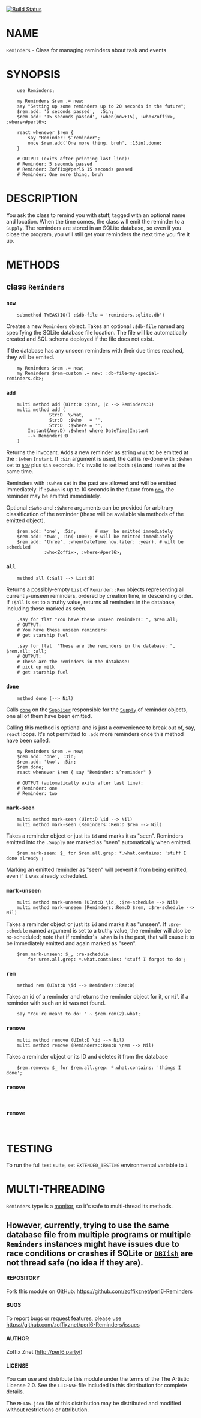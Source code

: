 [![Build Status](https://travis-ci.org/zoffixznet/perl6-Reminders.svg)](https://travis-ci.org/zoffixznet/perl6-Reminders)

# NAME

`Reminders` - Class for managing reminders about task and events

# SYNOPSIS

```perl6
    use Reminders;

    my Reminders $rem .= new;
    say "Setting up some reminders up to 20 seconds in the future";
    $rem.add: '5 seconds passed',  :5in;
    $rem.add: '15 seconds passed', :when(now+15), :who<Zoffix>, :where<#perl6>;

    react whenever $rem {
        say "Reminder: $^reminder";
        once $rem.add('One more thing, bruh', :15in).done;
    }

    # OUTPUT (exits after printing last line):
    # Reminder: 5 seconds passed
    # Reminder: Zoffix@#perl6 15 seconds passed
    # Reminder: One more thing, bruh
```

# DESCRIPTION

You ask the class to remind you with stuff, tagged with an optional name and
location. When the time comes, the class will emit the reminder to a `Supply`.
The reminders are stored in an SQLite database, so even if you close the
program, you will still get your reminders the next time you fire it up.

# METHODS

## class `Reminders`

### `new`

```perl6
    submethod TWEAK(IO() :$db-file = 'reminders.sqlite.db')
```

Creates a new `Reminders` object. Takes an optional `:$db-file` named arg
specifying the SQLite database file location. The file will be automatically
created and SQL schema deployed if the file does not exist.

If the database has any unseen reminders with their due times reached, they
will be emited.

```perl6
    my Reminders $rem .= new;
    my Reminders $rem-custom .= new: :db-file<my-special-reminders.db>;
```

### `add`

```perl6
    multi method add (UInt:D :$in!, |c --> Reminders:D)
    multi method add (
                Str:D  \what,
                Str:D  :$who   = '',
                Str:D  :$where = '',
        Instant(Any:D) :$when! where DateTime|Instant
        --> Reminders:D
    )
```

Returns the invocant. Adds a new reminder as string `what` to be emitted at the
`:$when` `Instant`. If `:$in` argument is used, the call is re-done with `:$when`
set to [`now`](https://docs.perl6.org/routine/now) plus `$in` seconds.
It's invalid to set both `:$in` and `:$when` at the same time.

Reminders with `:$when` set in the past are allowed and will be emitted immediately. If `:$when` is up to 10 seconds in the future from
[`now`](https://docs.perl6.org/routine/now), the reminder may be emitted
immediately.

Optional `:$who` and `:$where` arguments can be provided for arbitrary
classification of the reminder (these will be available via methods of the
emitted object).

```perl6
    $rem.add: 'one', :5in;       # may  be emitted immediately
    $rem.add: 'two', :in(-1000); # will be emitted immediately
    $rem.add: 'three', :when(DateTime.now.later: :year), # will be scheduled
              :who<Zoffix>, :where<#perl6>;
```

### `all`

```perl6
    method all (:$all --> List:D)
```

Returns a possibly-empty `List` of `Reminder::Rem` objects representing all
currently-unseen reminders, ordered by creation time, in descending order.
If `:$all` is set to a truthy value, returns all reminders in the database,
including those marked as seen.

```perl6
    .say for flat "You have these unseen reminders: ", $rem.all;
    # OUTPUT:
    # You have these unseen reminders:
    # get starship fuel

    .say for flat  "These are the reminders in the database: ", $rem.all: :all;
    # OUTPUT:
    # These are the reminders in the database:
    # pick up milk
    # get starship fuel
```

### `done`

```perl6
    method done (--> Nil)
```

Calls [`done`](https://docs.perl6.org/type/Supplier#method_done) on the
[`Supplier`](https://docs.perl6.org/type/Supplier) responsible for the
[`Supply`](https://docs.perl6.org/type/Supply) of reminder objects, one all
of them have been emitted.

Calling this method is optional and is just a convenience to break out of,
say, `react` loops. It's not permitted to `.add` more reminders once this
method have been called.

```perl6
    my Reminders $rem .= new;
    $rem.add: 'one', :3in;
    $rem.add: 'two', :5in;
    $rem.done;
    react whenever $rem { say "Reminder: $^reminder" }

    # OUTPUT (automatically exits after last line):
    # Reminder: one
    # Reminder: two
```

### `mark-seen`

```perl6
    multi method mark-seen (UInt:D \id --> Nil)
    multi method mark-seen (Reminders::Rem:D $rem --> Nil)
```

Takes a reminder object or just its `id` and marks it as "seen". Reminders
emitted into the `.Supply` are marked as "seen" automatically when emitted.

```perl6
    $rem.mark-seen: $_ for $rem.all.grep: *.what.contains: 'stuff I done already';
```

Marking an emitted reminder as "seen" will prevent it from being emitted, even
if it was already scheduled.

### `mark-unseen`

```perl6
    multi method mark-unseen (UInt:D \id, :$re-schedule --> Nil)
    multi method mark-unseen (Reminders::Rem:D $rem, :$re-schedule --> Nil)
```

Takes a reminder object or just its `id` and marks it as "unseen".
If `:$re-schedule` named argument is set to a truthy value, the reminder will
also be re-scheduled; note that if reminder's `.when` is in the past, that will
cause it to be immediately emitted and again marked as "seen".

```perl6
    $rem.mark-unseen: $_, :re-schedule
        for $rem.all.grep: *.what.contains: 'stuff I forgot to do';
```

### `rem`

```perl6
    method rem (UInt:D \id --> Reminders::Rem:D)
```

Takes an id of a reminder and returns the reminder object for it, or `Nil`
if a reminder with such an id was not found.

```perl6
    say "You're meant to do: " ~ $rem.rem(2).what;
```

### `remove`

```perl6
    multi method remove (UInt:D \id --> Nil)
    multi method remove (Reminders::Rem:D \rem --> Nil)
```

Takes a reminder object or its ID and deletes it from the database

```perl6
    $rem.remove: $_ for $rem.all.grep: *.what.contains: 'things I done';
```

### `remove`

```perl6
```


```perl6
```

### `remove`

```perl6
```


```perl6
```

# TESTING

To run the full test suite, set `EXTENDED_TESTING` environmental variable to `1`

# MULTI-THREADING

`Reminders` type is a [monitor](https://modules.perl6.org/dist/OO::Monitors),
so it's safe to multi-thread its methods.

However, currently, trying to use the **same database file** from multiple programs
or multiple `Reminders` instances might have issues due to race conditions or
crashes if SQLite or [`DBIish`](https://modules.perl6.org/dist/DBIish)
are not thread safe (no idea if they are).
---

#### REPOSITORY

Fork this module on GitHub:
https://github.com/zoffixznet/perl6-Reminders

#### BUGS

To report bugs or request features, please use
https://github.com/zoffixznet/perl6-Reminders/issues

#### AUTHOR

Zoffix Znet (http://perl6.party/)

#### LICENSE

You can use and distribute this module under the terms of the
The Artistic License 2.0. See the `LICENSE` file included in this
distribution for complete details.

The `META6.json` file of this distribution may be distributed and modified
without restrictions or attribution.
